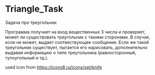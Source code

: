 # Triangle_Task
Задача про треугольник

Программа получает на вход вещественных 3 числа и проверяет, может ли существовать треугольник с такими сторонами. В случае, если не может, выдает соотвествующее сообщение. Если же такой треугольник существует, пытается его нарисовать, дополнительно выдавая информацию о типе треугольника (равносторонный, тупоугольный и тд.).

used icon from https://icons8.ru/icons/set/knife
